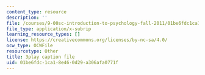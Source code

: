 ```yaml
---
content_type: resource
description: ''
file: /courses/9-00sc-introduction-to-psychology-fall-2011/01be6fdc1ca18e460d29a306afa0771f_v4ur5mna060.srt
file_type: application/x-subrip
learning_resource_types: []
license: https://creativecommons.org/licenses/by-nc-sa/4.0/
ocw_type: OCWFile
resourcetype: Other
title: 3play caption file
uid: 01be6fdc-1ca1-8e46-0d29-a306afa0771f
---
```

